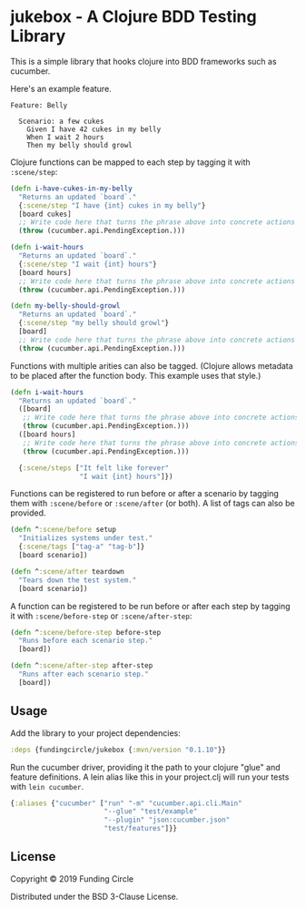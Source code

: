 # jukebox - A Clojure BDD Testing Library

This is a simple library that hooks clojure into BDD frameworks such
as cucumber.

Here's an example feature.
```
Feature: Belly

  Scenario: a few cukes
    Given I have 42 cukes in my belly
    When I wait 2 hours
    Then my belly should growl
```

Clojure functions can be mapped to each step by tagging it with `:scene/step`:
```clojure
(defn i-have-cukes-in-my-belly
  "Returns an updated `board`."
  {:scene/step "I have {int} cukes in my belly"}
  [board cukes]
  ;; Write code here that turns the phrase above into concrete actions
  (throw (cucumber.api.PendingException.)))

(defn i-wait-hours
  "Returns an updated `board`."
  {:scene/step "I wait {int} hours"}
  [board hours]
  ;; Write code here that turns the phrase above into concrete actions
  (throw (cucumber.api.PendingException.)))

(defn my-belly-should-growl
  "Returns an updated `board`."
  {:scene/step "my belly should growl"}
  [board]
  ;; Write code here that turns the phrase above into concrete actions
  (throw (cucumber.api.PendingException.)))
```

Functions with multiple arities can also be tagged. (Clojure allows metadata to be placed after the function body. This example uses that style.)
```clojure
(defn i-wait-hours
  "Returns an updated `board`."
  ([board]
   ;; Write code here that turns the phrase above into concrete actions
   (throw (cucumber.api.PendingException.)))
  ([board hours]
   ;; Write code here that turns the phrase above into concrete actions
   (throw (cucumber.api.PendingException.)))

  {:scene/steps ["It felt like forever"
                 "I wait {int} hours"]})
```

Functions can be registered to run before or after a scenario by
tagging them with `:scene/before` or `:scene/after` (or both).
A list of tags can also be provided.
```clojure
(defn ^:scene/before setup
  "Initializes systems under test."
  {:scene/tags ["tag-a" "tag-b"]}
  [board scenario])

(defn ^:scene/after teardown
  "Tears down the test system."
  [board scenario])
```

A function can be registered to be run before or after each step by
tagging it with `:scene/before-step` or `:scene/after-step`:
```clojure
(defn ^:scene/before-step before-step
  "Runs before each scenario step."
  [board])

(defn ^:scene/after-step after-step
  "Runs after each scenario step."
  [board])
```

## Usage

Add the library to your project dependencies:

```clojure
:deps {fundingcircle/jukebox {:mvn/version "0.1.10"}}
```

Run the cucumber driver, providing it the path to your clojure "glue"
and feature definitions. A lein alias like this in your project.clj
will run your tests with `lein cucumber`.

```clojure
{:aliases {"cucumber" ["run" "-m" "cucumber.api.cli.Main"
                       "--glue" "test/example"
                       "--plugin" "json:cucumber.json"
                       "test/features"]}}
```

## License

Copyright © 2019 Funding Circle

Distributed under the BSD 3-Clause License.
